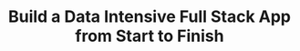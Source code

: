 ---
title: Build a Data Intensive Full Stack App from Start to Finish
template: "post"
draft: false
slug: "build-a-data-intensive-app-from-start-to-finish"
priority: 10
tags:
  - "java"
  - "python"
  - "scala"
  - "cassandra"
  - "elassandra"
  - "spark"
  - "kafka"
  - "airflow"
  - "docker"
  - "external apis"
  - "zeppelin"
  - "flask"
  - "react"
  - "gatsby"
  - "searchkit"
  - "batch jobs"
  - "data streaming"
description: "A major strength of a full-stack data engineer is the ability to bring the entire stack together, coordinating all of your microservices and features into a single product. Any developer can slap a new feature onto your project, but if new features aren't seamlessly integrated into your project as a whole, they will run inefficiently and slow down future development. See how everything can work together, from data pipeline to web app to data visualization and user-facing search functionality."
#indexImage: "/media/project-images/podcast-analysis-tool/wh_podcast-analysis-tool-diagram.png"
indexImage: "/media/project-images/podcast-analysis-tool/wh_podcast-analysis-tool-diagram-converted-from-pdf.png"
category: "java-podcast-processor"
githubRepo: "java-podcast-processor"
---